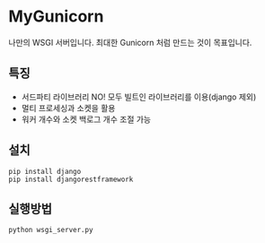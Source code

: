 # MyGunicorn
나만의 WSGI 서버입니다.
최대한 Gunicorn 처럼 만드는 것이 목표입니다.

## 특징
- 서드파티 라이브러리 NO! 모두 빌트인 라이브러리를 이용(django 제외)
- 멀티 프로세싱과 소켓을 활용
- 워커 개수와 소켓 백로그 개수 조절 가능

## 설치
```
pip install django
pip install djangorestframework
```

## 실행방법
``` python
python wsgi_server.py
```
